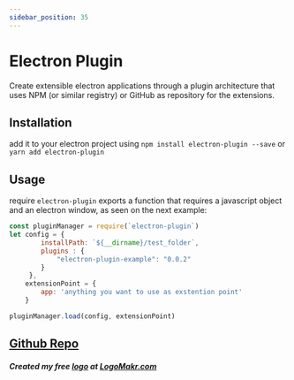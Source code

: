 ```yaml
---
sidebar_position: 35
---
```


# Electron Plugin

Create extensible electron applications through a plugin architecture that uses NPM (or similar registry) or GitHub as repository for the extensions.

## Installation

add it to your electron project using `npm install electron-plugin --save` or `yarn add electron-plugin`

## Usage

require `electron-plugin` exports a function that requires a javascript object and an electron window, as seen on the next example:

```js
const pluginManager = require(`electron-plugin`)
let config = { 
        installPath: `${__dirname}/test_folder`,
        plugins : {
            "electron-plugin-example": "0.0.2"
        }
     },
    extensionPoint = {
        app: 'anything you want to use as exstention point'
    }

pluginManager.load(config, extensionPoint)
```

## [Github Repo](https://github.com/kanekotic/electron-plugin)

##### Created my free [logo](https://logomakr.com/2NQeYP) at [LogoMakr.com](https://LogoMakr.com) 